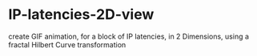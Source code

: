 # IP-latencies-2D-view
create GIF animation, for a block of IP latencies, in 2 Dimensions, using a fractal Hilbert Curve transformation
